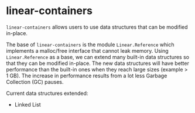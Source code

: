 # linear-containers

`linear-containers` allows users to use data structures
that can be modified in-place.

The base of `linear-containers` is the module `Linear.Reference`
which implements a malloc/free interface that cannot leak memory.
Using `Linear.Reference` as a base, we can extend
many built-in data structures so that they can be modified in-place.
The new data structures will have better performance than the
built-in ones when they reach large sizes (example > 1 GB).
The increase in performance results from a lot less 
Garbage Collection (GC) pauses.

Current data structures extended:
 - Linked List
